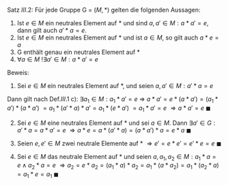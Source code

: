 Satz $III$.2:
Für jede Gruppe G = $(M, *)$ gelten die folgenden Aussagen:
1) Ist $e \in M$ ein neutrales Element auf \* und sind $a, a' \in M: a * a' = e$, dann gilt auch $a' * a = e$.
2) Ist $e \in M$ ein neutrales Element auf \* und ist $a \in M$, so gilt auch $a * e = a$ 
3) G enthält genau ein neutrales Element auf \*
4) $\forall a \in M\ !\exists a' \in M: a * a' = e$

Beweis:
1) Sei $e \in M$ ein neutrales Element auf \*, und seien $a, a' \in M: a' * a = e$

Dann gilt nach Def.$III$.1 c):
$\exists a_1 \in M: a_1 * a' = e$
$\Rightarrow$ $a * a' = e * (a * a') = (a_1 * a')* (a * a')$
$= a_1 * (a' * a) * a' = a_1 * (e* a')$ 
$= a_1 * a' = e$
$\Rightarrow a * a' = e$ 
$\blacksquare$

2) Sei $e \in M$ eine neutrales Element auf \* und sei $a \in M$. Dann $\exists a' \in G: a' * a = a * a' = e$
$\Rightarrow a * e = a * (a' * a) = (a* a')* a = e * a$ 
$\blacksquare$

3) Seien $e, e' \in M$ zwei neutrale Elemente auf \*
$\Rightarrow e' = e * e' = e' * e = e$
$\blacksquare$

4) Sei $e \in M$ das neutrale Element auf \* und seien $a, a_1, a_2 \in M: a_1 * a = e \land a_2 * a = e$ 
$\Rightarrow a_2 = e * a_2 = (a_1 * a) * a_2 = a_1 * (a * a_2) = a_1 * (a_2 * a) = a_1 * e = a_1$
$\blacksquare$


